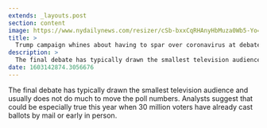 ```yaml
--- 
extends: _layouts.post 
section: content 
image: https://www.nydailynews.com/resizer/cSb-bxxCqRHAnyHbMuza0Wb5-Yo=/1200x0/center/middle/cloudfront-us-east-1.images.arcpublishing.com/tronc/P5MVV22FHFEVHHG753ZQIKVXLU.jpg 
title: > 
  Trump campaign whines about having to spar over coronavirus at debate with Biden 
description: > 
  The final debate has typically drawn the smallest television audience and usually does not do much to move the poll numbers.Analysts suggest that could be especially true this year when 30 million voters have already cast ballots by mail or early in person. 
date: 1603142874.3056676 
--- 
```

<div><p class=""> The final debate has typically drawn the smallest television audience and usually does not do much to move the poll numbers. Analysts suggest that could be especially true this year when 30 million voters have already cast ballots by mail or early in person.</p> </div>